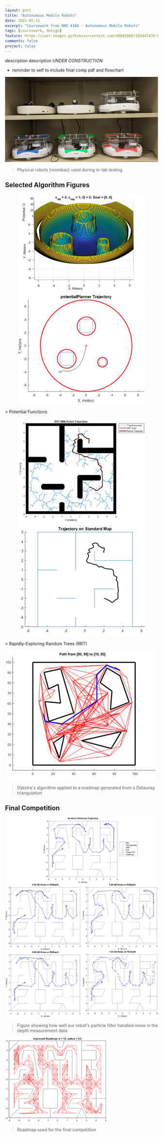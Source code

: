 ```yaml
---
layout: post
title: "Autonomous Mobile Robots"
date: 2021-05-31
excerpt: "Coursework from MAE 4180 - Autonomous Mobile Robots"
tags: [coursework, design]
feature: https://user-images.githubusercontent.com/40682860/103447470-b658b800-4c59-11eb-89d8-ac01760d7504.png
comments: false
project: false
---
```


description description *UNDER CONSTRUCTION*
* reminder to self to include final comp pdf and flowchart

<a href="/assets/img/amr/roombas.jpg"><img src="/assets/img/amr/roombas.jpg"></a>
> Physical robots (roombas) used during in-lab testing

## Selected Algorithm Figures

<figure class="half">
    <a href="/assets/img/amr/potfun1.png"><img src="/assets/img/amr/potfun1.png"></a>
    <a href="/assets/img/amr/potfun2.png"><img src="/assets/img/amr/potfun2.png"></a>
</figure>
> Potential Functions

<figure class="half">
    <a href="/assets/img/amr/rrt1.png"><img src="/assets/img/amr/rrt1.png"></a>
    <a href="/assets/img/amr/rrt2.png"><img src="/assets/img/amr/rrt2.png"></a>
</figure>
> Rapidly-Exploring Random Trees (RRT)

<a href="/assets/img/amr/dijkstra.png"><img src="/assets/img/amr/dijkstra.png"></a>
> Dijkstra's algorithm applied to a roadmap generated from a Delaunay triangulation

## Final Competition

<a href="/assets/img/amr/comp_noise.png"><img src="/assets/img/amr/comp_noise.png"></a>
> Figure showing how well our robot's particle filter handled noise in the depth measurement data

<a href="/assets/img/amr/comp_roadmap.png"><img src="/assets/img/amr/comp_roadmap.png"></a>
> Roadmap used for the final competition



